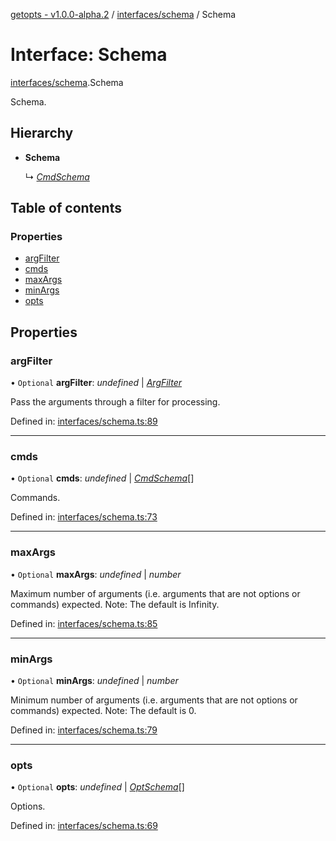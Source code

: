 [getopts - v1.0.0-alpha.2](../README.md) / [interfaces/schema](../modules/interfaces_schema.md) / Schema

# Interface: Schema

[interfaces/schema](../modules/interfaces_schema.md).Schema

Schema.

## Hierarchy

- **Schema**

  ↳ [_CmdSchema_](interfaces_schema.cmdschema.md)

## Table of contents

### Properties

- [argFilter](interfaces_schema.schema.md#argfilter)
- [cmds](interfaces_schema.schema.md#cmds)
- [maxArgs](interfaces_schema.schema.md#maxargs)
- [minArgs](interfaces_schema.schema.md#minargs)
- [opts](interfaces_schema.schema.md#opts)

## Properties

### argFilter

• `Optional` **argFilter**: _undefined_ \| [_ArgFilter_](interfaces_schema.argfilter.md)

Pass the arguments through a filter for processing.

Defined in: [interfaces/schema.ts:89](https://github.com/prasadrajandran/node-getopts/blob/e4ad7b6/src/interfaces/schema.ts#L89)

---

### cmds

• `Optional` **cmds**: _undefined_ \| [_CmdSchema_](interfaces_schema.cmdschema.md)[]

Commands.

Defined in: [interfaces/schema.ts:73](https://github.com/prasadrajandran/node-getopts/blob/e4ad7b6/src/interfaces/schema.ts#L73)

---

### maxArgs

• `Optional` **maxArgs**: _undefined_ \| _number_

Maximum number of arguments (i.e. arguments that are not options or
commands) expected.
Note: The default is Infinity.

Defined in: [interfaces/schema.ts:85](https://github.com/prasadrajandran/node-getopts/blob/e4ad7b6/src/interfaces/schema.ts#L85)

---

### minArgs

• `Optional` **minArgs**: _undefined_ \| _number_

Minimum number of arguments (i.e. arguments that are not options or
commands) expected.
Note: The default is 0.

Defined in: [interfaces/schema.ts:79](https://github.com/prasadrajandran/node-getopts/blob/e4ad7b6/src/interfaces/schema.ts#L79)

---

### opts

• `Optional` **opts**: _undefined_ \| [_OptSchema_](interfaces_schema.optschema.md)[]

Options.

Defined in: [interfaces/schema.ts:69](https://github.com/prasadrajandran/node-getopts/blob/e4ad7b6/src/interfaces/schema.ts#L69)
